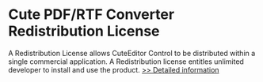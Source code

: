 # Cute PDF/RTF Converter Redistribution License
A Redistribution License allows CuteEditor Control to be distributed within a single commercial application. A Redistribution license entitles unlimited developer to install and use the product.
[>> Detailed information](https://secure.shareit.com/shareit/product.html?productid=300226064&affiliateid=200057808)